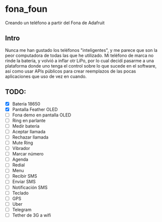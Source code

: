 # fona_foun
Creando un teléfono a partir del Fona de Adafruit

## Intro

Nunca me han gustado los teléfonos "inteligentes", y me parece que son la peor computadora de todas las que he utilizado. Mi teléfono de marca no rinde la batería, y volvió a inflar otr LiPo, por lo cual decidí pasarme a una plataforma donde uno tenga el control sobre lo que sucede en el software, así como usar APIs públicos para crear reemplazos de las pocas aplicaciones que uso de vez en cuando.


## TODO:
- [x] Batería 18650
- [x] Pantalla Feather OLED
- [ ] Fona demo en pantalla OLED
- [ ] Ring en parlante
- [ ] Medir batería
- [ ] Aceptar llamada
- [ ] Rechazar llamada
- [ ] Mute Ring
- [ ] Vibrador
- [ ] Marcar número
- [ ] Agenda
- [ ] Redial
- [ ] Menu
- [ ] Recibir SMS
- [ ] Enviar SMS
- [ ] Notificación SMS
- [ ] Teclado
- [ ] GPS
- [ ] Uber
- [ ] Telegram
- [ ] Tether de 3G a wifi
